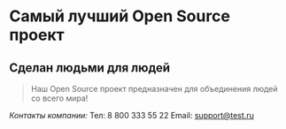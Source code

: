 # Самый лучший Open Source проект

## Сделан людьми для людей

> Наш Open Source проект предназначен для объединения людей со всего мира!


*Контакты компании:*
Тел: 8 800 333 55 22
Email: support@test.ru